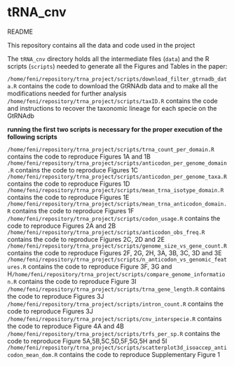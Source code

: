 # tRNA_cnv
 
README

This repository contains all the data and code used in the project

The `tRNA_cnv` directory holds all the intermediate files (`data`) and the R scripts (`scripts`) needed to generate all the Figures and Tables in the paper:


`/home/feni/repository/trna_project/scripts/download_filter_gtrnadb_data.R` contains the code to download the GtRNAdb data and to make all the modifications needed for further analysis
`/home/feni/repository/trna_project/scripts/taxID.R` contains the code and instructions to recover the taxonomic lineage for each specie on the GtRNAdb

**running the first two scripts is necessary for the proper execution of the following scripts**


`/home/feni/repository/trna_project/scripts/trna_count_per_domain.R` contains the code to reproduce Figures 1A and 1B
`/home/feni/repository/trna_project/scripts/anticodon_per_genome_domain.R` contains the code to reproduce Figures 1C
`/home/feni/repository/trna_project/scripts/anticodon_per_genome_taxa.R` contains the code to reproduce Figures 1D
`/home/feni/repository/trna_project/scripts/mean_trna_isotype_domain.R` contains the code to reproduce Figures 1E
`/home/feni/repository/trna_project/scripts/mean_trna_anticodon_domain.R` contains the code to reproduce Figures 1F
`/home/feni/repository/trna_project/scripts/codon_usage.R` contains the code to reproduce Figures 2A and 2B
`/home/feni/repository/trna_project/scripts/anticodon_obs_freq.R` contains the code to reproduce Figures 2C, 2D and 2E
`/home/feni/repository/trna_project/scripts/genome_size_vs_gene_count.R` contains the code to reproduce Figures 2F, 2G, 2H, 3A, 3B, 3C, 3D and 3E
`/home/feni/repository/trna_project/scripts/n_anticodon_vs_genomic_features.R` contains the code to reproduce Figure 3F, 3G and H`/home/feni/repository/trna_project/scripts/compare_genome_information.R` contains the code to reproduce Figure 3I
`/home/feni/repository/trna_project/scripts/trna_gene_length.R` contains the code to reproduce Figures 3J
`/home/feni/repository/trna_project/scripts/intron_count.R` contains the code to reproduce Figures 3J
`/home/feni/repository/trna_project/scripts/cnv_interspecie.R` contains the code to reproduce Figure 4A and 4B
`/home/feni/repository/trna_project/scripts/trfs_per_sp.R` contains the code to reproduce Figure 5A,5B,5C,5D,5F,5G,5H and 5I
`/home/feni/repository/trna_project/scripts/scatterplot3d_isoaccep_anticodon_mean_dom.R` contains the code to reproduce Supplementary Figure 1